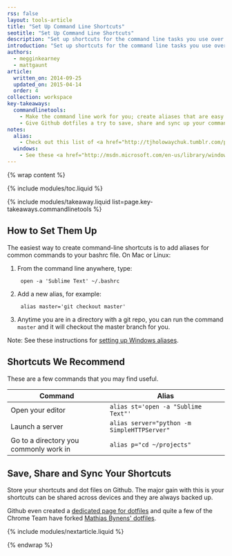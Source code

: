 ```yaml
---
rss: false
layout: tools-article
title: "Set Up Command Line Shortcuts"
seotitle: "Set Up Command Line Shortcuts"
description: "Set up shortcuts for the command line tasks you use over and over again. If you find yourself typing the same thing in your command line repeatedly, this will alleviate that."
introduction: "Set up shortcuts for the command line tasks you use over and over again. If you find yourself typing the same thing in your command line repeatedly, this will alleviate that."
authors:
  - megginkearney
  - mattgaunt
article:
  written_on: 2014-09-25
  updated_on: 2015-04-14
  order: 4
collection: workspace
key-takeaways:
  commandlinetools:
    - Make the command line work for you; create aliases that are easy to remember and fast to type.
    - Give Github dotfiles a try to save, share and sync up your command line shortcuts.
notes:
  alias:
    - Check out this list of <a href="http://tjholowaychuk.tumblr.com/post/26904939933/git-extras-introduction-screencast"> Git aliases</a>.
  windows:
    - See these <a href="http://msdn.microsoft.com/en-us/library/windows/desktop/ms682057(v=vs.85).aspx">instructions for setting up Windows aliases</a>.
---
```

{% wrap content %}

{% include modules/toc.liquid %}

{% include modules/takeaway.liquid list=page.key-takeaways.commandlinetools %}

## How to Set Them Up

The easiest way to create command-line shortcuts is to add aliases for common
commands to your bashrc file. On Mac or Linux:

1. From the command line anywhere, type:

        open -a 'Sublime Text' ~/.bashrc

2. Add a new alias, for example:

        alias master='git checkout master'

3. Anytime you are in a directory with a git repo, you can run the command
   `master` and it will checkout the master branch for you.

Note: See these instructions for [setting up Windows
aliases](http://msdn.microsoft.com/en-us/library/windows/desktop/ms682057(v=vs.85).aspx).

## Shortcuts We Recommend

These are a few commands that you may find useful.

<table class="table-2 tc-heavyright">
  <colgroup>
    <col span="1" />
    <col span="1" />
  </colgroup>
  <thead>
    <tr>
      <th data-th="Command">Command</th>
      <th data-th="Alias">Alias</th>
    </tr>
  </thead>
  <tbody>
    <tr>
      <td data-th="Command">Open your editor</td>
      <td data-th="Alias"><code>alias st='open -a "Sublime Text"'</code></td>
    </tr>
    <tr>
      <td data-th="Command">Launch a server</td>
      <td data-th="Alias"><code>alias server="python -m SimpleHTTPServer"</code></td>
    </tr>
    <tr>
      <td data-th="Command">Go to a directory you commonly work in</td>
      <td data-th="Alias"><code>alias p="cd ~/projects"</code></td>
    </tr>
  </tbody>
</table>


## Save, Share and Sync Your Shortcuts

Store your shortcuts and dot files on Github. The major gain with this is
your shortcuts can be shared across devices and they are always backed up.

Github even created a [dedicated page for dotfiles](http://dotfiles.github.io/)
and quite a few of the Chrome Team have forked
[Mathias Bynens' dotfiles](https://github.com/mathiasbynens/dotfiles).

{% include modules/nextarticle.liquid %}

{% endwrap %}
